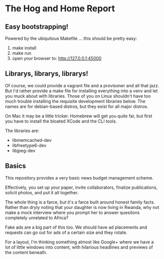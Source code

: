 The Hog and Home Report
=======================


Easy bootstrapping!
-------------------

Powered by the ubiquitous Makefile ... this should be pretty easy:

1. make install
2. make run
3. open your browser to: http://127.0.0.1:45000


Librarys, librarys, librarys!
-----------------------------

Of course, we could provide a vagrant file and a provisoner and all 
that jazz. But I'd rather provide a make file for installing everything
into a venv and let you muck about with libraries. Those of you on
Linux shouldn't have too much trouble installing the requisite development
libraries below. The names are for debian-based distros, but they 
exist for all major distros. 

On Mac it may be a little tricker. Homebrew will get you quite far, but
first you have to install the bloated XCode and the CLI tools.

The libraries are:

  * libmemcached-dev
  * libfreetype6-dev
  * libjpeg-dev

Basics
------

This repository provides a very basic news budget management scheme.

Effectively, you set up your paper, invite collaborators, finalize
publications, solicit photos, and put it all together.

The whole thing is a farce, but it's a farce built around honest family facts.
Rather than dryly noting that your daughter is now living in Rwanda, why not
make a mock interview where you prompt her to answer quesitons completely
unrelated to Africa?

Fake ads are a big part of this too. We should have ad placements and requests
can go out for ads of a certain size and they rotate.

For a layout, I'm thinking something almost like Google+ where we have a lot of
little windows into content, with hilarious headlines and previews of the
content beneath.
